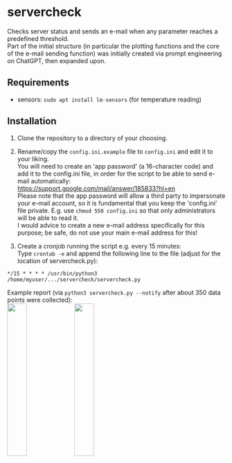 # servercheck
Checks server status and sends an e-mail when any parameter reaches a predefined threshold.  
Part of the initial structure (in particular the plotting functions and the core of the e-mail sending function) was initially created via prompt engineering on ChatGPT, then expanded upon.  

## Requirements  
 - sensors: `sudo apt install lm-sensors` (for temperature reading)  

## Installation  
1. Clone the repository to a directory of your choosing.  

2. Rename/copy the `config.ini.example` file to `config.ini` and edit it to your liking.    
You will need to create an 'app password' (a 16-character code) and add it to the config.ini file, in order for the script to be able 
to send e-mail automatically:  
https://support.google.com/mail/answer/185833?hl=en  
Please note that the app password will allow a third party to impersonate your e-mail account, so it is fundamental that you keep the 'config.ini' file private.
E.g. use `chmod 550 config.ini` so that only administrators will be able to read it.  
I would advice to create a new e-mail address specifically for this purpose; be safe, do not use your main e-mail address for this!  

3. Create a cronjob running the script e.g. every 15 minutes:  
Type `crontab -e`  and append the following line to the file (adjust for the location of servercheck.py):  
```  
*/15 * * * * /usr/bin/python3 /home/myuser/.../servercheck/servercheck.py
```

Example report (via `python3 servercheck.py --notify` after about 350 data points were collected):  
<img src="https://github.com/bioruffo/servercheck/assets/24945128/4db7429f-564b-424a-bd67-d5094aaddb8b" width=30% height=30%>
<img src="https://github.com/bioruffo/servercheck/assets/24945128/cf7e0b1c-69a2-4a94-aa51-0b0ff0824c51" width=30% height=30%>

